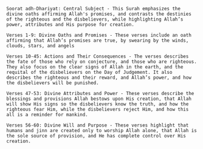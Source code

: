    Soorat adh-Dhariyat: Central Subject - This Surah emphasizes the divine oaths affirming Allah's promises, and contrasts the destinies of the righteous and the disbelievers, while highlighting Allah’s power, attributes and His purpose for creation.

    Verses 1-9: Divine Oaths and Promises - These verses include an oath affirming that Allah’s promises are true, by swearing by the winds, clouds, stars, and angels

    Verses 10-45: Actions and Their Consequences - The verses describes the fate of those who rely on conjecture, and those who are righteous. They also focus on the clear signs of Allah in the earth, and the requital of the disbelievers on the Day of Judgement. It also describes the righteous and their reward, and Allah’s power, and how the disbelievers will be punished.

    Verses 47-53: Divine Attributes and Power - These verses describe the blessings and provisions Allah bestows upon His creation, that Allah will show His signs so the disbelievers know the truth, and how the righteous fear Him, while the disbelievers reject Him, and how this all is a reminder for mankind.

    Verses 56-60: Divine Will and Purpose - These verses highlight that humans and jinn are created only to worship Allah alone, that Allah is the sole source of provision, and He has complete control over His creation.